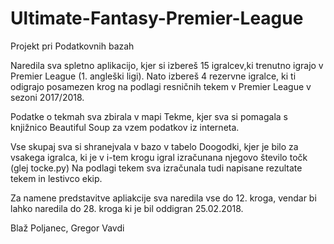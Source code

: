 # Ultimate-Fantasy-Premier-League
Projekt pri Podatkovnih bazah 

Naredila sva spletno aplikacijo, kjer si izbereš 15 igralcev,ki trenutno igrajo v Premier League (1. angleški ligi). 
Nato izbereš 4 rezervne igralce, ki ti odigrajo posamezen krog na podlagi resničnih tekem v Premier League v sezoni 2017/2018.


Podatke o tekmah sva zbirala v mapi Tekme, kjer sva si pomagala s knjižnico Beautiful Soup za vzem podatkov iz interneta.

Vse skupaj sva si shranejvala v bazo v tabelo Doogodki, kjer je bilo za vsakega igralca, ki je v i-tem krogu igral izračunana njegovo število točk (glej tocke.py)
Na podlagi tekem sva izračunala tudi napisane rezultate tekem in lestivco ekip.

Za namene predstavitve apliakcije sva naredila vse do 12. kroga, vendar bi lahko naredila do 28. kroga ki je bil oddigran 25.02.2018.


Blaž Poljanec,
Gregor Vavdi


